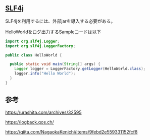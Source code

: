 ## [SLF4j](https://www.slf4j.org/download.html)

SLF4jを利用するには、外部jarを導入する必要がある。

HelloWorldをログ出力するSampleコードは以下

```Java
import org.slf4j.Logger;
import org.slf4j.LoggerFactory;

public class HelloWorld {

  public static void main(String[] args) {
    Logger logger = LoggerFactory.getLogger(HelloWorld.class);
    logger.info("Hello World");
  }
}
```

## 参考

https://urashita.com/archives/32595

https://logback.qos.ch/

https://qiita.com/NagaokaKenichi/items/9febd2e559331152fcf8
